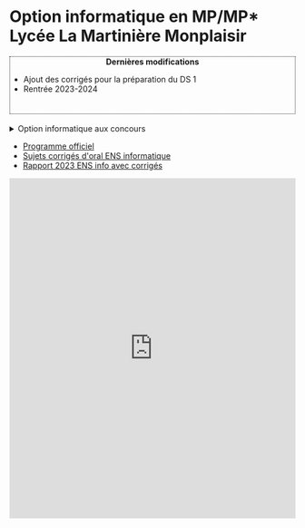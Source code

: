 # Option informatique en MP/MP\* <br/> Lycée La Martinière Monplaisir

<div id="" style="border-style:dotted; border-width:1px; overflow:scroll; height:100px;">
<center><b>Dernières modifications</b></center>
<ul>
<li>Ajout des corrigés pour la préparation du DS 1</li>
<li>Rentrée 2023-2024</li>
</ul>
</div> 
<br />

<details>
<summary>Option informatique aux concours</summary>

Concours | Durée | Coefficient (% écrit) | Autres
:---: | :---: | :---: | :---:
[CCINP](https://www.concours-commun-inp.fr/fr/epreuves/les-epreuves-ecrites.html) | 4 | 12% |
[Mines-Ponts](https://www.concoursminesponts.fr) | 3h | 7% |
[Centrale-Supélec](https://www.concours-centrale-supelec.fr) | 4h | 14% |
[X-ENS](https://banques-ecoles.fr/cms/wp-content/uploads/2023/01/Version-complete-combinee.pdf) | 4h | | 
</details>

- [Programme officiel](https://prepas.org/index.php?document=86)
- [Sujets corrigés d'oral ENS informatique](https://diplome.di.ens.fr/informatique-ens/annales.html)
- [Rapport 2023 ENS info avec corrigés](https://diplome.di.ens.fr/informatique-ens/annales/2023_Info-rapport.pdf)

<iframe src="https://calendar.google.com/calendar/embed?height=600&wkst=2&bgcolor=%23ffffff&ctz=Europe%2FParis&showTitle=0&showPrint=0&showTabs=1&showCalendars=1&showTz=0&src=MzNiNnExY2ppOW84ZDBhcm8yc3R0Z3BtM29AZ3JvdXAuY2FsZW5kYXIuZ29vZ2xlLmNvbQ&src=M2hha3JjZmVkMGswNTI2YXYzNzIwaWdqdW9nYTVsODFAaW1wb3J0LmNhbGVuZGFyLmdvb2dsZS5jb20&src=ZnIuZnJlbmNoI2hvbGlkYXlAZ3JvdXAudi5jYWxlbmRhci5nb29nbGUuY29t&color=%23D50000&color=%23E4C441&color=%230B8043" style="border-width:0" width="100%" height="600" frameborder="0" scrolling="no"></iframe>
